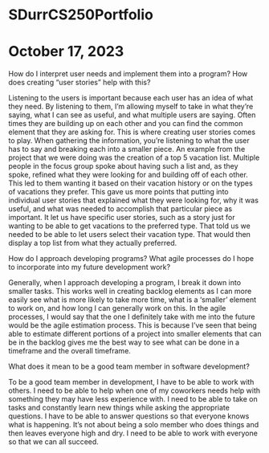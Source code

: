 # SDurrCS250Portfolio
# October 17, 2023

How do I interpret user needs and implement them into a program? How does creating “user stories” help with this?

Listening to the users is important because each user has an idea of what they need. By listening to them, I’m allowing myself to take in what they’re saying, what I can see as useful, and what multiple users are saying. Often times they are building up on each other and you can find the common element that they are asking for. This is where creating user stories comes to play. When gathering the information, you’re listening to what the user has to say and breaking each into a smaller piece. An example from the project that we were doing was the creation of a top 5 vacation list. Multiple people in the focus group spoke about having such a list and, as they spoke, refined what they were looking for and building off of each other. This led to them wanting it based on their vacation history or on the types of vacations they prefer. This gave us more points that putting into individual user stories that explained what they were looking for, why it was useful, and what was needed to accomplish that particular piece as important. It let us have specific user stories, such as a story just for wanting to be able to get vacations to the preferred type. That told us we needed to be able to let users select their vacation type. That would then display a top list from what they actually preferred.

How do I approach developing programs? What agile processes do I hope to incorporate into my future development work?

Generally, when I approach developing a program, I break it down into smaller tasks. This works well in creating backlog elements as I can more easily see what is more likely to take more time, what is a ‘smaller’ element to work on, and how long I can generally work on this. In the agile processes, I would say that the one I definitely take with me into the future would be the agile estimation process. This is because I’ve seen that being able to estimate different portions of a project into smaller elements that can be in the backlog gives me the best way to see what can be done in a timeframe and the overall timeframe.

What does it mean to be a good team member in software development?

To be a good team member in development, I have to be able to work with others. I need to be able to help when one of my coworkers needs help with something they may have less experience with. I need to be able to take on tasks and constantly learn new things while asking the appropriate questions. I have to be able to answer questions so that everyone knows what is happening. It’s not about being a solo member who does things and then leaves everyone high and dry. I need to be able to work with everyone so that we can all succeed.
